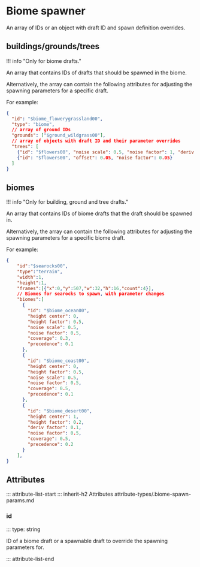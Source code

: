 # Biome spawner

An array of IDs or an object with draft ID and spawn definition overrides.

## buildings/grounds/trees

!!! info "Only for biome drafts."

An array that contains IDs of drafts that should be spawned in the biome.

Alternatively, the array can contain the following attributes for adjusting the spawning parameters for a specific draft.

For example:
```json
{
  "id": "$biome_flowerygrassland00",
  "type": "biome",
  // array of ground IDs
  "grounds": ["$ground_wildgrass00"],
  // array of objects with draft ID and their parameter overrides
  "trees": [
    {"id": "$flowers00", "noise scale": 0.5, "noise factor": 1, "deriv factor": 0.2, "deriv radius": 0.2, "coverage": 0.5, "precedence": 1.2},
    {"id": "$flowers00", "offset": 0.05, "noise factor": 0.05}
  ]
}
```

## biomes

!!! info "Only for building, ground and tree drafts."

An array that contains IDs of biome drafts that the draft should be spawned in.

Alternatively, the array can contain the following attributes for adjusting the spawning parameters for a specific biome draft.

For example:
```json
{
    "id":"$searocks00",
    "type":"terrain",
    "width":1,
    "height":1,
    "frames":[{"x":0,"y":507,"w":32,"h":16,"count":4}],
    // Biomes for searocks to spawn, with parameter changes
    "biomes":[
      {
        "id": "$biome_ocean00",
        "height center": 0,
        "height factor": 0.5,
        "noise scale": 0.5,
        "noise factor": 0.5,
        "coverage": 0.3,
        "precedence": 0.1
      },
      {
        "id": "$biome_coast00",
        "height center": 0,
        "height factor": 0.5,
        "noise scale": 0.5,
        "noise factor": 0.5,
        "coverage": 0.5,
        "precedence": 0.1
      },
      {
        "id": "$biome_desert00",
        "height center": 1,
        "height factor": 0.2,
        "deriv factor": 0.1,
        "noise factor": 0.5,
        "coverage": 0.5,
        "precedence": 0.2
      }
    ],
}
```

## Attributes
::: attribute-list-start
::: inherit-h2 Attributes attribute-types/.biome-spawn-params.md


### id
::: type: string

ID of a biome draft or a spawnable draft to override the spawning parameters for.


::: attribute-list-end
